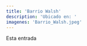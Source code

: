 ```yaml
---
title: 'Barrio Walsh'
description: 'Ubicado en: '
imagenes: 'Barrio_Walsh.jpeg'
---
```


Esta entrada 